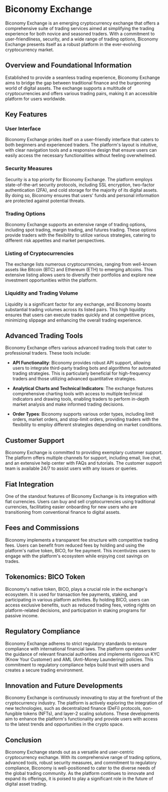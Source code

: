 # Biconomy Exchange

Biconomy Exchange is an emerging cryptocurrency exchange that offers a comprehensive suite of trading services aimed at simplifying the trading experience for both novice and seasoned traders. With a commitment to user-friendliness, security, and a wide range of trading options, Biconomy Exchange presents itself as a robust platform in the ever-evolving cryptocurrency market.

## Overview and Foundational Information

Established to provide a seamless trading experience, Biconomy Exchange aims to bridge the gap between traditional finance and the burgeoning world of digital assets. The exchange supports a multitude of cryptocurrencies and offers various trading pairs, making it an accessible platform for users worldwide.

## Key Features

### User Interface

Biconomy Exchange prides itself on a user-friendly interface that caters to both beginners and experienced traders. The platform's layout is intuitive, with clear navigation tools and a responsive design that ensure users can easily access the necessary functionalities without feeling overwhelmed.

### Security Measures

Security is a top priority for Biconomy Exchange. The platform employs state-of-the-art security protocols, including SSL encryption, two-factor authentication (2FA), and cold storage for the majority of its digital assets. By doing so, Biconomy ensures that users' funds and personal information are protected against potential threats.

### Trading Options

Biconomy Exchange supports an extensive range of trading options, including spot trading, margin trading, and futures trading. These options provide traders with the flexibility to utilize various strategies, catering to different risk appetites and market perspectives.

### Listing of Cryptocurrencies

The exchange lists numerous cryptocurrencies, ranging from well-known assets like Bitcoin (BTC) and Ethereum (ETH) to emerging altcoins. This extensive listing allows users to diversify their portfolios and explore new investment opportunities within the platform.

### Liquidity and Trading Volume

Liquidity is a significant factor for any exchange, and Biconomy boasts substantial trading volumes across its listed pairs. This high liquidity ensures that users can execute trades quickly and at competitive prices, minimizing slippage and enhancing the overall trading experience.

## Advanced Trading Tools

Biconomy Exchange offers various advanced trading tools that cater to professional traders. These tools include:

- **API Functionality**: Biconomy provides robust API support, allowing users to integrate third-party trading bots and algorithms for automated trading strategies. This is particularly beneficial for high-frequency traders and those utilizing advanced quantitative strategies.
  
- **Analytical Charts and Technical Indicators**: The exchange features comprehensive charting tools with access to multiple technical indicators and drawing tools, enabling traders to perform in-depth market analysis and make informed trading decisions.
  
- **Order Types**: Biconomy supports various order types, including limit orders, market orders, and stop-limit orders, providing traders with the flexibility to employ different strategies depending on market conditions.

## Customer Support

Biconomy Exchange is committed to providing exemplary customer support. The platform offers multiple channels for support, including email, live chat, and an extensive help center with FAQs and tutorials. The customer support team is available 24/7 to assist users with any issues or queries.

## Fiat Integration

One of the standout features of Biconomy Exchange is its integration with fiat currencies. Users can buy and sell cryptocurrencies using traditional currencies, facilitating easier onboarding for new users who are transitioning from conventional finance to digital assets.

## Fees and Commissions

Biconomy implements a transparent fee structure with competitive trading fees. Users can benefit from reduced fees by holding and using the platform's native token, BICO, for fee payment. This incentivizes users to engage with the platform's ecosystem while enjoying cost savings on trades.

## Tokenomics: BICO Token

Biconomy's native token, BICO, plays a crucial role in the exchange's ecosystem. It is used for transaction fee payments, staking, and participating in various platform activities. By holding BICO, users can access exclusive benefits, such as reduced trading fees, voting rights on platform-related decisions, and participation in staking programs for passive income.

## Regulatory Compliance

Biconomy Exchange adheres to strict regulatory standards to ensure compliance with international financial laws. The platform operates under the guidance of relevant financial authorities and implements rigorous KYC (Know Your Customer) and AML (Anti-Money Laundering) policies. This commitment to regulatory compliance helps build trust with users and creates a secure trading environment.

## Innovation and Future Developments

Biconomy Exchange is continuously innovating to stay at the forefront of the cryptocurrency industry. The platform is actively exploring the integration of new technologies, such as decentralized finance (DeFi) protocols, non-fungible tokens (NFTs), and layer-2 scaling solutions. These developments aim to enhance the platform's functionality and provide users with access to the latest trends and opportunities in the crypto space.

## Conclusion

Biconomy Exchange stands out as a versatile and user-centric cryptocurrency exchange. With its comprehensive range of trading options, advanced tools, robust security measures, and commitment to regulatory compliance, Biconomy is well-positioned to cater to the diverse needs of the global trading community. As the platform continues to innovate and expand its offerings, it is poised to play a significant role in the future of digital asset trading.